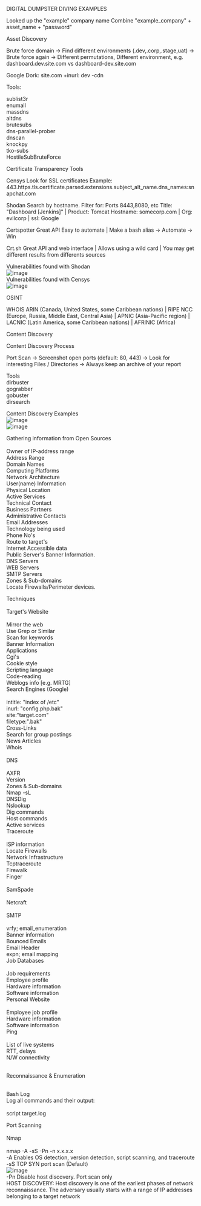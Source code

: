 DIGITAL DUMPSTER DIVING EXAMPLES

Looked up the "example" company name
Combine "example_company" + asset_name + "password"

Asset Discovery

Brute force domain -> Find different environments (.dev,.corp,.stage,uat) -> Brute force again -> Different permutations, Different environment, e.g. dashboard.dev.site.com vs dashboard-dev.site.com

Google Dork: site.com +inurl: dev -cdn

Tools:

sublist3r<br>
enumall<br>
massdns<br>
altdns<br>
brutesubs<br>
dns-parallel-prober<br>
dnscan<br>
knockpy<br>
tko-subs<br>
HostileSubBruteForce<br>


Certificate Transparency Tools

Censys
Look for SSL certificates
Example: 443.https.tls.certificate.parsed.extensions.subject_alt_name.dns_names:snapchat.com

Shodan
Search by hostname. Filter for: Ports 8443,8080, etc
Title: "Dashboard [Jenkins]" | Product: Tomcat Hostname: somecorp.com | Org: evilcorp | ssl: Google

Certspotter
Great API
Easy to automate | Make a bash alias -> Automate -> Win

Crt.sh
Great API and web interface | Allows using a wild card | You may get different results from differents sources

Vulnerabilities found with Shodan <br>
![image](https://user-images.githubusercontent.com/79203900/181038374-13ac73d9-d607-403f-b40c-d3d0c3afe631.png)<br>
Vulnerabilities found with Censys <br>
![image](https://user-images.githubusercontent.com/79203900/181038499-c6d84ba2-9225-4dfb-b238-9b841b5fe21c.png)<br>

OSINT

WHOIS
ARIN (Canada, United States, some Caribbean nations) | RIPE NCC (Europe, Russia, Middle East, Central Asia) | APNIC (Asia-Pacific region) | LACNIC (Latin America, some Caribbean nations) | AFRINIC (Africa)


Content Discovery

Content Discovery Process

Port Scan -> Screenshot open ports (default: 80, 443) -> Look for interesting Files / Directories -> Always keep an archive of your report 

Tools<br>
dirbuster<br>
gograbber<br>
gobuster<br>
dirsearch<br>

Content Discovery Examples<br>
![image](https://user-images.githubusercontent.com/79203900/181039258-ed1803c1-3af0-4140-9c71-6df92d8e356a.png)<br>
![image](https://user-images.githubusercontent.com/79203900/181039391-be989719-7145-4ba6-ac8d-eafa7d9dae6b.png)<br>

Gathering information from Open Sources<br><br>
Owner of IP-address range<br>
Address Range<br>
Domain Names<br>
Computing Platforms<br>
Network Architecture<br>
User(name) Information<br>
Physical Location<br>
Active Services<br>
Technical Contact<br>
Business Partners<br>
Administrative Contacts<br>
Email Addresses<br>
Technology being used<br>
Phone No's<br>
Route to target's<br>
Internet Accessible data<br>
Public Server's Banner Information.<br>
DNS Servers<br>
WEB Servers<br>
SMTP Servers<br>
Zones & Sub-domains<br>
Locate Firewalls/Perimeter devices.<br>


Techniques<br><br>
Target's Website<br><br>
Mirror the web<br>
Use Grep or Similar<br>
Scan for keywords<br>
Banner Information<br>
Applications<br>
Cgi's<br>
Cookie style<br>
Scripting language<br>
Code-reading<br>
Weblogs info [e.g. MRTG]<br>
Search Engines (Google)<br><br>
intitle: "index of /etc"<br>
inurl: "config.php.bak"<br>
site:"target.com"<br>
filetype:".bak"<br>
Cross-Links<br>
Search for group postings<br>
News Articles<br>
Whois<br><br>
DNS<br><br>
AXFR<br>
Version<br>
Zones & Sub-domains<br>
Nmap -sL<br>
DNSDig<br>
Nslookup<br>
Dig commands<br>
Host commands<br>
Active services<br>
Traceroute<br><br>
ISP information<br>
Locate Firewalls<br>
Network Infrastructure<br>
Tcptraceroute<br>
Firewalk<br>
Finger<br><br>
SamSpade<br><br>
Netcraft<br><br>
SMTP<br><br>
vrfy; email_enumeration<br>
Banner information<br>
Bounced Emails<br>
Email Header<br>
expn; email mapping<br>
Job Databases<br><br>
Job requirements<br>
Employee profile<br>
Hardware information<br>
Software information<br>
Personal Website<br><br>
Employee job profile<br>
Hardware information<br>
Software information<br>
Ping<br><br>
List of live systems<br>
RTT, delays<br>
N/W connectivity<br>



<br>Reconnaissance & Enumeration <br><br>

Bash Log<br>
Log all commands and their output:<br><br>
  script target.log
  
Port Scanning <br>
<br>Nmap<br><br>
  nmap -A -sS -Pn -n x.x.x.x<br>
  -A Enables OS detection, version detection, script scanning, and traceroute <br>
  -sS TCP SYN port scan (Default)<br>
  ![image](https://user-images.githubusercontent.com/79203900/181041917-75f1a793-03a9-4e5d-8fa0-444cba9c9d49.png)<br>
  -Pn Disable host discovery. Port scan only<br>
  HOST DISCOVERY: Host discovery is one of the earliest phases of network reconnaissance. The adversary usually starts with a range of IP addresses belonging to a target network 
